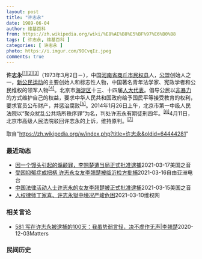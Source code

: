 ```yaml
---
layout: post
title: "许志永"
date: 1989-06-04
author: 维基百科
from: https://zh.wikipedia.org/wiki/%E8%AE%B8%E5%BF%97%E6%B0%B8
tags: [ 许志永, 维基百科 ]
categories: [ 许志永 ]
photo: https://i.imgur.com/9DCvqIz.jpeg
comments: true
---
```

<div class="mw-parser-output">
<p><b>许志永</b><sup id="cite_ref-1" class="reference"><a href="#cite_note-1">[1]</a></sup><sup id="cite_ref-2" class="reference"><a href="#cite_note-2">[2]</a></sup><sup id="cite_ref-3" class="reference"><a href="#cite_note-3">[3]</a></sup>（1973年3月2日<span class="useeditintro" title="Template:BLP editintro">－</span>），中国<a href="/wiki/%E6%B2%B3%E5%8D%97%E7%9C%81" title="河南省">河南省</a><a href="/wiki/%E5%95%86%E4%B8%98%E5%B8%82" title="商丘市">商丘市</a><a href="/wiki/%E6%B0%91%E6%9D%83%E5%8E%BF" title="民权县">民权县</a>人，<a href="/wiki/%E5%85%AC%E7%9B%9F" title="公盟">公盟</a>创始人之一，<a href="/wiki/%E6%96%B0%E5%85%AC%E6%B0%91%E8%BF%90%E5%8A%A8" title="新公民运动">新公民运动</a>的主要创始人和标志性人物，中国著名青年法学家、宪政学者和公民维权的领军人物<sup id="cite_ref-VOA0806_4-0" class="reference"><a href="#cite_note-VOA0806-4">[4]</a></sup>。北京市<a href="/wiki/%E6%B5%B7%E6%B7%80%E5%8C%BA" title="海淀区">海淀区</a>十三、十四届<a href="/wiki/%E4%BA%BA%E5%A4%A7%E4%BB%A3%E8%A1%A8" class="mw-redirect" title="人大代表">人大代表</a>。倡导公民以<a href="/wiki/%E9%9D%9E%E6%9A%B4%E5%8A%9B" title="非暴力">非暴力</a>的方式维护自己的权益，要求中华人民共和国政府给予国民平等接受教育的权利，要求官员公布财产，并惩治腐败<sup id="cite_ref-5" class="reference"><a href="#cite_note-5">[5]</a></sup>。2014年1月26日上午，北京市第一中级人民法院以“聚众扰乱公共场所秩序罪”为名，判处许志永有期徒刑四年。<sup id="cite_ref-bpx_6-0" class="reference"><a href="#cite_note-bpx-6">[6]</a></sup>4月11日，北京市高级人民法院驳回许志永的上诉，维持原判。<sup id="cite_ref-app_7-0" class="reference"><a href="#cite_note-app-7">[7]</a></sup>
</p>
</div><noscript><img src="//zh.wikipedia.org/wiki/Special:CentralAutoLogin/start?type=1x1" alt="" title="" width="1" height="1" style="border: none; position: absolute;"></noscript>
<div class="printfooter">取自“<a dir="ltr" href="https://zh.wikipedia.org/w/index.php?title=许志永&amp;oldid=64444281">https://zh.wikipedia.org/w/index.php?title=许志永&amp;oldid=64444281</a>”</div><div id="recent-news"><h3>最近动态</h3><ul><li><a href="https://nodebe4.github.io/waimei/2021-03-17/%E5%9B%A0%E4%B8%80%E4%B8%AA%E9%A6%92%E5%A4%B4%E5%BC%95%E8%B5%B7%E7%9A%84%E7%85%BD%E9%A2%A0%E7%BD%AA-%E6%9D%8E%E7%BF%98%E6%A5%9A%E9%81%AD%E5%BD%93%E5%B1%80%E6%AD%A3%E5%BC%8F%E6%89%B9%E5%87%86%E9%80%AE%E6%8D%95" title="因一个馒头引起的煽颠罪，李翘楚遭当局正式批准逮捕—— Wed, 17 Mar 2021 10:30:19 GMT 中国民运人士许志永的女友李翘楚 (照片来自维权网) 因一个馒头引起的煽颠罪，李翘...">因一个馒头引起的煽颠罪，李翘楚遭当局正式批准逮捕</a><time>2021-03-17</time><a class="tag">美国之音</a></li>
<li><a href="https://nodebe4.github.io/waimei/2021-03-16/%E5%8F%97%E5%9B%B0%E6%8A%91%E9%83%81%E7%97%87%E6%88%90%E6%8A%8A%E6%9F%84-%E8%AE%B8%E5%BF%97%E6%B0%B8%E5%A5%B3%E5%8F%8B%E6%9D%8E%E7%BF%98%E6%A5%9A%E8%A2%AB%E4%B8%B4%E6%B2%82%E6%A3%80%E6%96%B9%E6%89%B9%E6%8D%95" title="受困抑郁症成把柄 许志永女友李翘楚被临沂检方批捕—— 中国“新公民运动”发起人许志永的女友，同样投入公民运动的李翘楚被公安从北京带到山东超过一个月后，被当局正式批捕。外界担心，当局为了防范“厦门...">受困抑郁症成把柄  许志永女友李翘楚被临沂检方批捕</a><time>2021-03-16</time><a class="tag">自由亚洲电台</a></li>
<li><a href="https://nodebe4.github.io/waimei/2021-03-15/%E4%B8%AD%E5%9B%BD%E6%B3%95%E5%BE%8B%E6%B4%BB%E5%8A%A8%E4%BA%BA%E5%A3%AB%E8%AE%B8%E5%BF%97%E6%B0%B8%E7%9A%84%E5%A5%B3%E5%8F%8B%E6%9D%8E%E7%BF%98%E6%A5%9A%E8%A2%AB%E6%AD%A3%E5%BC%8F%E6%89%B9%E5%87%86%E9%80%AE%E6%8D%95" title="中国法律活动人士许志永的女友李翘楚被正式批准逮捕—— Mon, 15 Mar 2021 21:51:55 GMT 李翘楚和许志永（罗胜春推特账户提供） 据维权网信息中心发布的消息，知名的中国法律...">中国法律活动人士许志永的女友李翘楚被正式批准逮捕</a><time>2021-03-15</time><a class="tag">美国之音</a></li>
<li><a href="https://nodebe4.github.io/waimei/2021-03-10/%E4%BA%BA%E6%9D%83%E5%BE%8B%E5%B8%88%E4%B8%81%E5%AE%B6%E5%96%9C-%E8%AE%B8%E5%BF%97%E6%B0%B8%E7%8B%B1%E4%B8%AD%E5%A2%83%E5%86%B5%E4%B8%A5%E5%B3%BB%E5%8D%B1%E5%9B%B0" title="人权律师丁家喜、许志永狱中境况严峻危困—— （维权网信息中心报道）2021年3月10日，本网获悉：人权律师丁家喜、许志永狱中境况严峻危困。 据丁家喜代理律师彭剑律师会见后通报：“丁家喜说在努力利...">人权律师丁家喜、许志永狱中境况严峻危困</a><time>2021-03-10</time><a class="tag">维权网</a></li>
</ul></div><div id="open-opinion"><h3>相关言论</h3><ul><li><a href="https://nodebe4.github.io/opinion/2020-12-03/581-%E5%86%99%E5%9C%A8%E8%AE%B8%E5%BF%97%E6%B0%B8%E8%A2%AB%E9%80%AE%E6%8D%95%E7%9A%84100%E5%A4%A9-%E6%88%91%E8%99%BD%E5%8A%BF%E5%BC%B1%E8%A8%80%E8%BD%BB-%E5%86%B3%E4%B8%8D%E8%99%9A%E4%BD%9C%E6%97%A0%E5%A3%B0-%E6%9D%8E%E7%BF%98%E6%A5%9A/" title="野兽爱智慧">581 写在许志永被逮捕的100天：我虽势弱言轻，决不虚作无声|李翘楚</a><time>2020-12-03</time><a class="tag">Matters</a></li>
</ul></div><div id="mjls-record"><h3>民间历史</h3><ul></ul></div>
